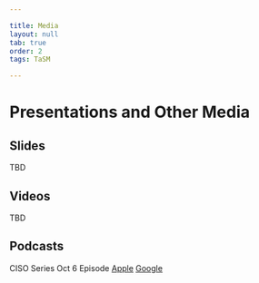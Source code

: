 ```yaml
---

title: Media
layout: null
tab: true
order: 2
tags: TaSM

---
```

# Presentations and Other Media

## Slides
TBD
## Videos
TBD
## Podcasts
CISO Series Oct 6 Episode [Apple](https://podcasts.apple.com/us/podcast/whether-its-vulnerabilities-or-children-we-like-to/id1391337832?i=1000493765808) [Google](https://podcasts.google.com/feed/aHR0cHM6Ly9kYXZpZHNwYXJrLmxpYnN5bi5jb20vY2lzb3ZlbmRvcg/episode/ODUxNmY1NDUtNTBkYy00OTkyLWFlMzItZDBkNTI0MmM1ZGZi?sa=X&ved=0CAUQkfYCahcKEwiA1ZXmrdLsAhUAAAAAHQAAAAAQBw)
